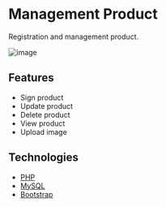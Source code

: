 # Management Product
Registration and management product.

![image](https://user-images.githubusercontent.com/46902888/158399188-f5acdcc9-0d83-43bd-bb50-964ed9e4b342.png)

## Features
- Sign product
- Update product
- Delete product
- View product
- Upload image

## Technologies
- [PHP](https://www.php.net/)
- [MySQL](https://www.mysql.com/)
- [Bootstrap](https://getbootstrap.com/)

